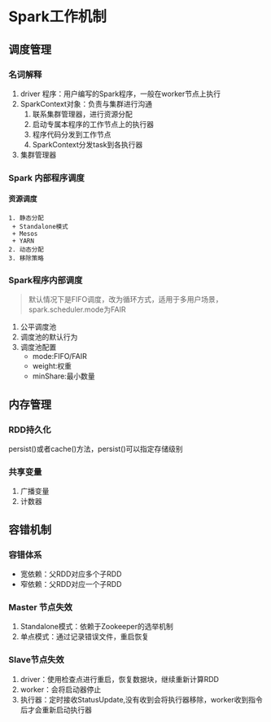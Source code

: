# Spark工作机制

## 调度管理

### 名词解释

1. driver 程序：用户编写的Spark程序，一般在worker节点上执行
2. SparkContext对象：负责与集群进行沟通
   1. 联系集群管理器，进行资源分配
   2. 启动专属本程序的工作节点上的执行器
   3. 程序代码分发到工作节点
   4. SparkContext分发task到各执行器
3. 集群管理器

### Spark 内部程序调度

#### 资源调度

 	1. 静态分配
     + Standalone模式
     + Mesos
     + YARN
 	2. 动态分配
 	3. 移除策略

### Spark程序内部调度

> 默认情况下是FIFO调度，改为循环方式，适用于多用户场景，spark.scheduler.mode为FAIR

1. 公平调度池
2. 调度池的默认行为
3. 调度池配置
   - mode:FIFO/FAIR
   - weight:权重
   - minShare:最小数量

## 内存管理

### RDD持久化

persist()或者cache()方法，persist()可以指定存储级别

### 共享变量

1. 广播变量
2. 计数器

## 容错机制

### 容错体系

+ 宽依赖：父RDD对应多个子RDD
+ 窄依赖：父RDD对应一个子RDD

### Master 节点失效

1. Standalone模式：依赖于Zookeeper的选举机制
2. 单点模式：通过记录错误文件，重启恢复

### Slave节点失效

1. driver：使用检查点进行重启，恢复数据块，继续重新计算RDD
2. worker：会将启动器停止
3. 执行器：定时接收StatusUpdate,没有收到会将执行器移除，worker收到指令后才会重新启动执行器

